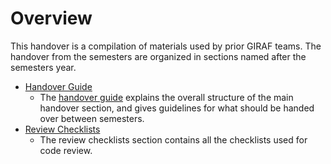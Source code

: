 ﻿# Overview

This handover is a compilation of materials used by prior GIRAF teams. 
The handover from the semesters are organized in sections named after the
semesters year.

- [Handover Guide](handover_guide.md)
    - The [handover guide](handover_guide.md) explains the overall structure of
      the main handover section, and gives guidelines for what should be handed
      over between semesters.
- [Review Checklists](./Review_Checklists/index.md)
    - The review checklists section contains all the
      checklists used for code review.